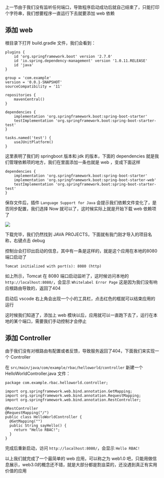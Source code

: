 上一节由于我们没有监听任何端口，导致程序启动成功后就自己结束了，只能打印个字符串，我们想要程序一直运行下去就要添加 web 依赖

## 添加 web

根目录下打开 build.gradle 文件，我们会看到：

```
plugins {
	id 'org.springframework.boot' version '2.7.0'
	id 'io.spring.dependency-management' version '1.0.11.RELEASE'
	id 'java'
}

group = 'com.example'
version = '0.0.1-SNAPSHOT'
sourceCompatibility = '11'

repositories {
	mavenCentral()
}

dependencies {
	implementation 'org.springframework.boot:spring-boot-starter'
	testImplementation 'org.springframework.boot:spring-boot-starter-test'
}

tasks.named('test') {
	useJUnitPlatform()
}

```

这里表明了我们的 springboot 版本和 jdk 的版本，下面的 dependencies 就是我们管理依赖项的地方，我们在里面添加一条也就是 web ，变成下面这样

```
dependencies {
	implementation 'org.springframework.boot:spring-boot-starter'
	implementation 'org.springframework.boot:spring-boot-starter-web'
	testImplementation 'org.springframework.boot:spring-boot-starter-test'
}
```

保存文件后，插件 `Language Support for Java` 会提示我们依赖文件变化了，是否同步配置，我们选择 Now 就可以了，这时候实际上就是开始下载 web 依赖项了 

![](https://s2.loli.net/2022/05/25/gJcpKTmGFiNB6xo.png)

下载完毕，我们仍然找到 JAVA PROJECTS，下面就有我门刚才导入的项目名称，右键点击 debug

控制台会打印出启动的信息，其中有一条是这样的，就是这个应用在本地的8080端口启动了

```
Tomcat initialized with port(s): 8080 (http)
```

如上所示，Tomcat 在 8080 端口启动监听了，这时候访问本地的 `http://localhost:8080/`，会显示 `Whitelabel Error Page` 这是因为我们没有响应根路由导致的，返回了404

启动后 vscode 右上角会出现一个小的工具栏，点击红色的框就可以结束应用的运行

这时候我们知道了，添加上 web 模块以后，应用就可以一直跑下去了，运行在本地的某个端口，需要我们手动控制才会停止

## 添加 Controller

由于我们没有对根路由有配置或者反馈，导致服务返回了404，下面我们来实现一个 Controller

在 `src/main/java/com/example/rbac/helloworld/controller` 新建一个 HelloWorldController.java 文件：

```
package com.example.rbac.helloworld.controller;

import org.springframework.web.bind.annotation.GetMapping;
import org.springframework.web.bind.annotation.RequestMapping;
import org.springframework.web.bind.annotation.RestController;

@RestController
@RequestMapping("/")
public class HelloWorldController {
  @GetMapping("")
  public String sayHello() {
    return "Hello RBAC!";
  }
}

```

完成后重新启动，访问 `http://localhost:8080/`，会显示 `Hello RBAC!`

以上我们就完成了一个最简单的 web 应用，可以称之为 web1.0 吧，只能用做信息展示，web3.0的概念还不错，就是大部分都是割韭菜的，还没遇到真正有实用价值的应用
